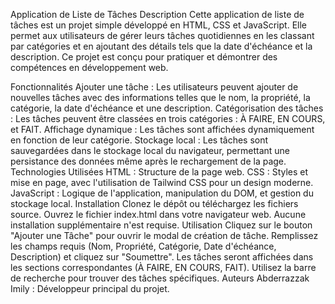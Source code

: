 Application de Liste de Tâches
Description
Cette application de liste de tâches est un projet simple développé en HTML, CSS et JavaScript. Elle permet aux utilisateurs de gérer leurs tâches quotidiennes en les classant par catégories et en ajoutant des détails tels que la date d'échéance et la description. Ce projet est conçu pour pratiquer et démontrer des compétences en développement web.

Fonctionnalités
Ajouter une tâche : Les utilisateurs peuvent ajouter de nouvelles tâches avec des informations telles que le nom, la propriété, la catégorie, la date d'échéance et une description.
Catégorisation des tâches : Les tâches peuvent être classées en trois catégories : À FAIRE, EN COURS, et FAIT.
Affichage dynamique : Les tâches sont affichées dynamiquement en fonction de leur catégorie.
Stockage local : Les tâches sont sauvegardées dans le stockage local du navigateur, permettant une persistance des données même après le rechargement de la page.
Technologies Utilisées
HTML : Structure de la page web.
CSS : Styles et mise en page, avec l'utilisation de Tailwind CSS pour un design moderne.
JavaScript : Logique de l'application, manipulation du DOM, et gestion du stockage local.
Installation
Clonez le dépôt ou téléchargez les fichiers source.
Ouvrez le fichier index.html dans votre navigateur web.
Aucune installation supplémentaire n'est requise.
Utilisation
Cliquez sur le bouton "Ajouter une Tâche" pour ouvrir le modal de création de tâche.
Remplissez les champs requis (Nom, Propriété, Catégorie, Date d'échéance, Description) et cliquez sur "Soumettre".
Les tâches seront affichées dans les sections correspondantes (À FAIRE, EN COURS, FAIT).
Utilisez la barre de recherche pour trouver des tâches spécifiques.
Auteurs
Abderrazzak Imily : Développeur principal du projet.
